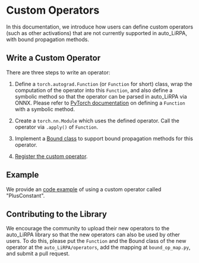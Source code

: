 # Custom Operators

In this documentation, we introduce how users can define custom operators (such as other activations) that are not currently supported in auto_LiRPA, with bound propagation methods. 

## Write a Custom Operator

There are three steps to write an operator:

1. Define a `torch.autograd.Function` (or `Function` for short) class, wrap the computation of the operator into this `Function`, and also define a symbolic method so that the operator can be parsed in auto_LiRPA via ONNX. Please refer to [PyTorch documentation](https://pytorch.org/docs/stable/onnx.html?highlight=symbolic#static-symbolic-method) on defining a `Function` with a symbolic method. 

2. Create a `torch.nn.Module` which uses the defined operator. Call the operator via
`.apply()` of `Function`.

3. Implement a [Bound class](api.html#auto_LiRPA.bound_ops.Bound) to support bound propagation methods for this operator. 

4. [Register the custom operator](api.html#auto_LiRPA.bound_op_map.register_custom_op).

## Example

We provide an [code example](../../examples/vision/custom_op.py) of using a custom operator called "PlusConstant". 

## Contributing to the Library

We encourage the community to upload their new operators to the auto_LiRPA library so that the new operators can also be used by other users. To do this, please put the `Function` and the Bound class of the new operator at the `auto_LiRPA/operators`, add the mapping at `bound_op_map.py`, and submit a pull request.
